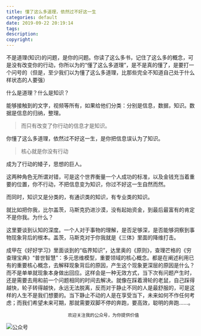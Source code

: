 ```yaml
---
title: 懂了这么多道理，依然过不好这一生
categories: default
date: 2019-09-22 20:19:14
tags:
description:
copyright:
---
```

不是道理(知识)的问题，是你的问题。你读了这么多书，记住了这么多的概念，可是没有改变你的行动，你所以为的“懂了这么多道理”，是不是真的懂了，是要打一个问号的（但是，至少我们以为懂了这么多道理，比那些完全不知道自己处于什么样状态的人要强）

什么是道理？什么是知识？
<!-- more -->
能够接触到的文字，视频等所有，如果给他们分类：分别是信息，数据，知识。数据是信息的归纳，整理。
> 而只有改变了你行动的信息才是知识。

你懂了这么多道理，依然过不好这一生，是你把信息误认为了知识。

> 核心就是你没有行动

成为了行动的矮子，思想的巨人。

这两种角色无所谓对错，可是这个世界衡量一个人成功的标准，以及金钱充当着重要的位置，你不行动，不把信息变为知识，你过不好这一生自然而然。

而同时，知识又是分类的，有通识类的知识，有专业类的知识。

就比如把你我，比尔盖茨，马斯克扔进沙漠，没有起始资金，到最后最富有的肯定不是你我。为什么？

这里要谈到认知的深度。一个人对于事物的理解，是否足够深，是否能够洞察到事物现象背后的根本。盖茨，马斯克对于你我就是《三体》里面的降维打击。

成甲在《好好学习》里面谈到的“临界知识”，达里奥的《原则》，查理芒格的《穷查理宝典》“普世智慧”：多元思维模型，重要领域的核心概念。都是在阐述利用已有的重要核心概念，去解释现象背后的原因，产生这个现象更深层的原因是什么？而不是单单就现象本身做出回应。这样会是一种无效方式，当下次有问题产生时，还是需要去用和前一个问题相同的时间去解决。就像在踩着滑轮的老鼠，自己踩得越快，轮子转得越快，永远无法脱离，反而对于静止不同的人是最舒服的，可是这样的人生不是我们想要的。当下静止不动的人是在享受当下，未来如何不作任何考虑；而我们希望未来可期，那就需要双脚不停的奔跑，要高效，聪明的奔跑......。

                           欢迎关注我的公众号，为你提供价值
![公众号](https://upload-images.jianshu.io/upload_images/4319370-b1aaffc48667f24c.jpg?imageMogr2/auto-orient/strip%7CimageView2/2/w/1240)
